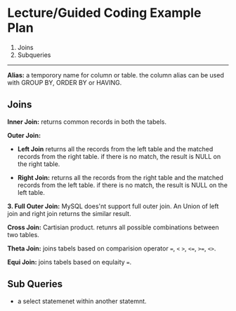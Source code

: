# Lecture/Guided Coding Example Plan

1. Joins
2. Subqueries

---
**Alias:** a temporory name for column or table. the column alias can be used with GROUP BY, ORDER BY or HAVING.

## Joins

**Inner Join:** returns common records in both the tabels.


**Outer Join:** 

- **Left Join**  returns all the records from the left table and the matched records from the right table. if there is no match, the result is NULL on the right table.


- **Right Join:** returns all the records from the right table and the matched records from the left table. if there is no match, the result is NULL on the left table.



**3.  Full Outer Join:** MySQL does'nt support  full outer join. An Union of left join and right join returns the similar result.


**Cross Join:** Cartisian product. retunrs all possible combinations between two tables. 


**Theta Join:** joins tabels based on comparision operator `=`, `<` `>`, `<=`, `>=`, `<>`.


**Equi Join:** joins tabels based on equlaity `=`.


## Sub Queries

- a select statemenet within another statemnt.




